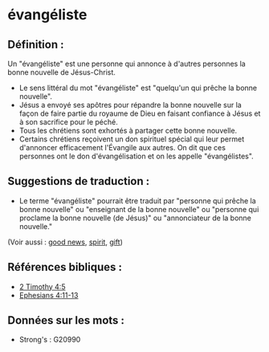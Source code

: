 # évangéliste

## Définition :

Un "évangéliste" est une personne qui annonce à d'autres personnes la bonne nouvelle de Jésus-Christ.

* Le sens littéral du mot "évangéliste" est "quelqu'un qui prêche la bonne nouvelle".
* Jésus a envoyé ses apôtres pour répandre la bonne nouvelle sur la façon de faire partie du royaume de Dieu en faisant confiance à Jésus et à son sacrifice pour le péché.
* Tous les chrétiens sont exhortés à partager cette bonne nouvelle.
* Certains chrétiens reçoivent un don spirituel spécial qui leur permet d'annoncer efficacement l'Évangile aux autres. On dit que ces personnes ont le don d'évangélisation et on les appelle "évangélistes".

## Suggestions de traduction :

* Le terme "évangéliste" pourrait être traduit par "personne qui prêche la bonne nouvelle" ou "enseignant de la bonne nouvelle" ou "personne qui proclame la bonne nouvelle (de Jésus)" ou "annonciateur de la bonne nouvelle."

(Voir aussi : [good news](../kt/goodnews.md), [spirit](../kt/spirit.md), [gift](../kt/gift.md))

## Références bibliques :

* [2 Timothy 4:5](rc://en/tn/help/2ti/04/05)
* [Ephesians 4:11-13](rc://en/tn/help/eph/04/11)

## Données sur les mots :

* Strong's : G20990
